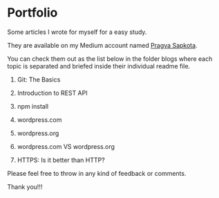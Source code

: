 # Portfolio

Some articles I wrote for myself for a easy study. 

They are available on my Medium account named [Pragya Sapkota](https://medium.com/@pragyasapkota). 

You can check them out as the list below in the folder blogs where each topic is separated and briefed inside their individual  readme file. 

1. Git: The Basics

2. Introduction to REST API

3. npm install

4. wordpress.com 

5. wordpress.org

6. wordpress.com VS wordpress.org

7. HTTPS: Is it better than HTTP?

Please feel free to throw in any kind of feedback or comments.

Thank you!!!